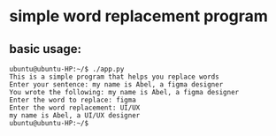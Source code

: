 # simple word replacement program

## basic usage:

```
ubuntu@ubuntu-HP:~/$ ./app.py
This is a simple program that helps you replace words
Enter your sentence: my name is Abel, a figma designer
You wrote the following: my name is Abel, a figma designer
Enter the word to replace: figma
Enter the word replacement: UI/UX
my name is Abel, a UI/UX designer
ubuntu@ubuntu-HP:~/$
```